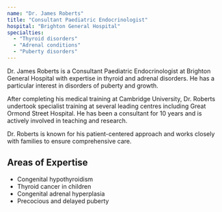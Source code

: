 ```yaml
---
name: "Dr. James Roberts"
title: "Consultant Paediatric Endocrinologist"
hospital: "Brighton General Hospital"
specialties:
  - "Thyroid disorders"
  - "Adrenal conditions"
  - "Puberty disorders"
---
```


Dr. James Roberts is a Consultant Paediatric Endocrinologist at Brighton General Hospital with expertise in thyroid and adrenal disorders. He has a particular interest in disorders of puberty and growth.

After completing his medical training at Cambridge University, Dr. Roberts undertook specialist training at several leading centres including Great Ormond Street Hospital. He has been a consultant for 10 years and is actively involved in teaching and research.

Dr. Roberts is known for his patient-centered approach and works closely with families to ensure comprehensive care.

## Areas of Expertise

- Congenital hypothyroidism
- Thyroid cancer in children
- Congenital adrenal hyperplasia
- Precocious and delayed puberty
